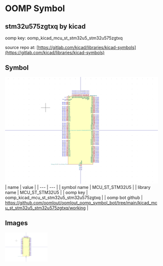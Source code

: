 # OOMP Symbol  
## stm32u575zgtxq  by kicad  
  
oomp key: oomp_kicad_mcu_st_stm32u5_stm32u575zgtxq  
  
source repo at: [https://gitlab.com/kicad/libraries/kicad-symbols](https://gitlab.com/kicad/libraries/kicad-symbols)  
## Symbol  
  
[![working.png](working_600.png)](working.png)  
| name | value | 
| --- | --- | 
| symbol name | MCU_ST_STM32U5 | 
| library name | MCU_ST_STM32U5 | 
| oomp key | oomp_kicad_mcu_st_stm32u5_stm32u575zgtxq | 
| oomp bot github | https://github.com/oomlout/oomlout_oomp_symbol_bot/tree/main/kicad_mcu_st_stm32u5_stm32u575zgtxq/working | 
## Images  
  
[![working.png](working_140.png)](working.png)  
